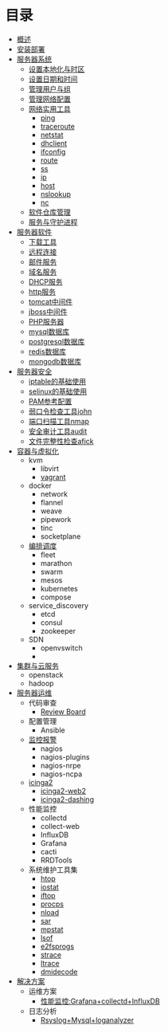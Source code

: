 # 目录

* [概述](README.md)
* [安装部署](system/install.md)
* [服务器系统](system/readme.md)
    * [设置本地化与时区](system/locale_and_timezone.md)
    * [设置日期和时间](system/date_and_time.md)
    * [管理用户与组](system/users_and_group.md)
    * [管理网络配置](system/networking.md)
    * [网络实用工具](system/nettools.md)
        * [ping](system/nettools/ping.md)
        * [traceroute](system/nettools/traceroute.md)
        * [netstat](system/nettools/netstat.md)
        * [dhclient](system/nettools/dhclient.md)
        * [ifconfig](system/nettools/ifconfig.md)
        * [route](system/nettools/route.md)
        * [ss](system/nettools/ss.md)
        * [ip](system/nettools/ip.md)
        * [host](system/nettools/host.md)
        * [nslookup](system/nettools/nslookup.md)
        * [nc](system/nettools/nc.md)
    * [软件仓库管理](system/software_managing.md)
    * [服务与守护进程](system/service-and-daemon.md)
* [服务器软件](software/software.md)
    * [下载工具](software/download-tools.md)
    * [远程连接](software/sshd.md)
    * [邮件服务](software/mail.md)
    * [域名服务](software/bind.md)
    * [DHCP服务](software/dhcpd.md)
    * [http服务](software/httpd.md)
    * [tomcat中间件](software/tomcat.md)
    * [jboss中间件](software/jboss.md)
    * [PHP服务器](software/php5.md)
    * [mysql数据库](software/mysql.md)
    * [postgresql数据库](software/postgresql.md)
    * [redis数据库](software/redis.md)
    * [mongodb数据库](software/mongodb.md)
* [服务器安全]( security/security.md)
    * [iptable的基础使用](security/iptable.md)
    * [selinux的基础使用](security/selinux.md)
    * [PAM参考配置](security/pam.md)
    * [弱口令检查工具john](security/john.md)
    * [端口扫描工具nmap](security/nmap.md)
    * [安全审计工具audit](security/audit.md)
    * [文件完整性检查afick](security/afick.md)
* [容器与虚拟化](vz/container_and_virtualzation.md)
   * kvm
     * libvirt
     * [vagrant](vz/vagrant-libvirtd.md)
   * docker
     * network
     * flannel
     * weave
     * pipework
     * tinc
     * socketplane
   * [编排调度](vz/docker_orchestration.md) 
     * fleet
     * marathon
     * swarm
     * mesos
     * kubernetes
     * compose
   * service_discovery
     * etcd
     * consul
     * zookeeper
   * SDN 
     * openvswitch
     *
* [集群与云服务]()
  * openstack
  * hadoop   
* [服务器运维](ops/ops.md)
  * 代码审查 
    * [Review Board](ops/review_board.md)
  * 配置管理
    * Ansible
  * [监控报警](monitor.md)
    * nagios
    * nagios-plugins
    * nagios-nrpe
    * nagios-ncpa
  * [icinga2]()
    * [icinga2-web2]()
    * [icinga2-dashing](ops/icing2-dashing.md)
  * 性能监控
    * collectd
    * collect-web
    * InfluxDB
    * Grafana
    * cacti   
    * RRDTools
  * 系统维护工具集
    * [htop](ops/htop.md)
    * [iostat](ops/iostat.md)
    * [iftop](ops/iftop.md)
    * [procps](ops/procps.md)
    * [nload](ops/nload.md)
    * [sar](ops/sar.md)
    * [mpstat](ops/mpstat.md)
    * [lsof](ops/lsof.md)
    * [e2fsprogs](ops/e2fsprogs.md)
    * [strace](ops/strace.md)
    * [ltrace](ops/ltrace.md)
    * [dmidecode](ops/dmidecode.md)
* [解决方案](src/solution.md)
  * 运维方案
    * [性能监控:Grafana+collectd+InfluxDB](ops/Grafana_collectd_InfluxDB.md)
  * 日志分析                 
    * [Rsyslog+Mysql+loganalyzer](src/solution/lognanlyzer.md)
